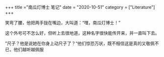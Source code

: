 +++
title ="南瓜灯博士 笔记"
date = "2020-10-51"
category = ["Literature"]
+++

笑弯了腰，他把两手拢在嘴边，大叫道：“嘿，南瓜灯博士！”

这个外号可不怎么好，但听上去很地道，这种名字很快能传开来，并一直叫下去。

”尺子？他是说她在你身上动尺子了？“他们惊恐万状，既不相信这是真的又敬佩不已，他们越听越佩服
